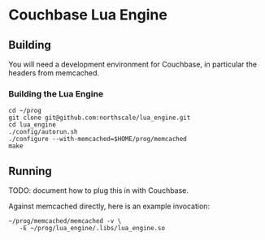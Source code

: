 # Couchbase Lua Engine

## Building

You will need a development environment for Couchbase, in particular the
headers from memcached.

### Building the Lua Engine

    cd ~/prog
    git clone git@github.com:northscale/lua_engine.git
    cd lua_engine
    ./config/autorun.sh
    ./configure --with-memcached=$HOME/prog/memcached
    make

## Running

TODO: document how to plug this in with Couchbase.

Against memcached directly, here is an example invocation:

    ~/prog/memcached/memcached -v \
       -E ~/prog/lua_engine/.libs/lua_engine.so
